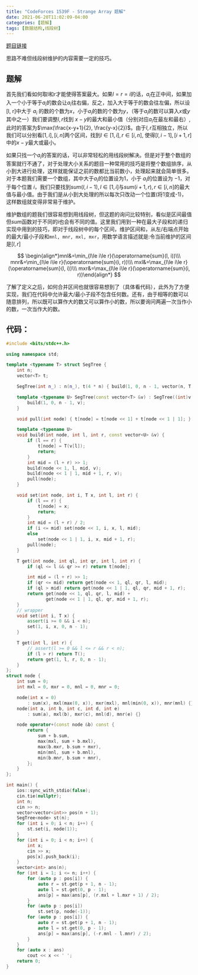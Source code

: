 ```yaml
---
title: "CodeForces 1539F - Strange Array 题解"
date: 2021-06-20T11:02:09-04:00
categories: [题解]
tags: [数据结构,线段树]
---
```

[题目链接](https://codeforces.com/contest/1539/problem/F)

思路不难但线段树维护的内容需要一定的技巧。


## 题解

首先我们看如何取l和r才能使得答案最大。如果$l=r=i$的话，$a_i$在正中间，如果加入一个小于等于$a_i$的数会让$a_i$往右偏，反之，加入大于等于的数会往左偏，所以设[l, r]中大于 $a_i$ 的数的个数为$x$，小于$a_i$的数的个数为$y$，（等于$a_i$的数可以算入$x$或$y$其中之一）我们要调整$l,r$找到 $x-y$的最大和最小值（分别对应$a_i$在最左和最右）, 此时的答案为$\max(\frac{x-y+1}{2}, \frac{y-x}{2})$。由于$l, r$互相独立，所以我们可以分别看$[1, i], [i, n]$两个区间，找到$l\in[1, i], r\in [i, n]$, 使得$[l, i-1], [i+1, r]$中的$x-y$最大或最小。

如果只找一个$a_i$的答案的话，可以非常轻松的用线段树解决。但是对于整个数组的答案就行不通了，对于处理大小关系的题目一种常用的技巧是将整个数组排序，从小到大进行处理，这样就能保证之前的数都比当前数小，处理起来就会简单很多。对于本题我们需要一个数组，其中大于$a_i$的位置设为$1$，小于 $a_i$的位置设为 $-1$，对于每个位置 $i$，我们只要找到$sum(l, i-1), l\in [1, i]$与$sum(i+1, r), r\in [i, n]$的最大值与最小值。由于我们是从小到大处理的所以每次只改动一个位置(将1变成-1)，这样数组就变得非常易于维护。

维护数组的题我们很容易想到用线段树，但这题的询问比较特别，看似是区间最值但$sum$函数对于不同的i也会有不同的值。这里我们用到一种在最大子段和的递归实现中用到的技巧，即对于线段树中的每个区间，维护区间和，从左/右端点开始的最大/最小子段和`mnl, mnr, mxl, mxr`，用数学语言描述就是:令当前维护的区间是$[l, r]$

$$
\begin{align*}mnl&=\min_{l\le i\le r}(\operatorname{sum}(l, i))\\\ mnr&=\min_{l\le i\le r}(\operatorname{sum}(i, r))\\\ mxl&=\max_{l\le i\le r}(\operatorname{sum}(l, i))\\\ mxr&=\max_{l\le i\le r}(\operatorname{sum}(i, r))\end{align*} 
$$

了解了定义之后，如何合并区间也就很容易想到了（具体看代码），此外为了方便实现，我们在代码中允许最大/最小子段不包含任何数。还有，由于相等的数可以随意排列，所以既可以算作大的数又可以算作小的数，所以要询问两遍一次当作小的数，一次当作大的数。

## 代码：
```cpp
#include <bits/stdc++.h>

using namespace std;

template <typename T> struct SegTree {
    int n;
    vector<T> t;

    SegTree(int n_) : n(n_), t(4 * n) { build(1, 0, n - 1, vector(n, T())); }

    template <typename U> SegTree(const vector<T> &v) : SegTree((int)v.size()) {
        build(1, 0, n - 1, v);
    }

    void pull(int node) { t[node] = t[node << 1] + t[node << 1 | 1]; }

    template <typename U>
    void build(int node, int l, int r, const vector<U> &v) {
        if (l == r) {
            t[node] = T(v[l]);
            return;
        }
        int mid = (l + r) >> 1;
        build(node << 1, l, mid, v);
        build(node << 1 | 1, mid + 1, r, v);
        pull(node);
    }

    void set(int node, int i, T x, int l, int r) {
        if (l == r) {
            t[node] = x;
            return;
        }
        int mid = (l + r) / 2;
        if (i <= mid) set(node << 1, i, x, l, mid);
        else
            set(node << 1 | 1, i, x, mid + 1, r);
        pull(node);
    }

    T get(int node, int ql, int qr, int l, int r) {
        if (ql <= l && qr >= r) return t[node];

        int mid = (l + r) >> 1;
        if (qr <= mid) return get(node << 1, ql, qr, l, mid);
        if (ql > mid) return get(node << 1 | 1, ql, qr, mid + 1, r);
        return get(node << 1, ql, qr, l, mid) +
               get(node << 1 | 1, ql, qr, mid + 1, r);
    }
    // wrapper
    void set(int i, T x) {
        assert(i >= 0 && i < n);
        set(1, i, x, 0, n - 1);
    }

    T get(int l, int r) {
        // assert(l >= 0 && l <= r && r < n);
        if (l > r) return T();
        return get(1, l, r, 0, n - 1);
    }
};
struct node {
    int sum = 0;
    int mxl = 0, mxr = 0, mnl = 0, mnr = 0;

    node(int x = 0)
        : sum(x), mxl(max(0, x)), mxr(mxl), mnl(min(0, x)), mnr(mnl) {}
    node(int a, int b, int c, int d, int e)
        : sum(a), mxl(b), mxr(c), mnl(d), mnr(e) {}

    node operator+(const node &b) const {
        return {
            sum + b.sum,
            max(mxl, sum + b.mxl),
            max(b.mxr, b.sum + mxr),
            min(mnl, sum + b.mnl),
            min(b.mnr, b.sum + mnr),
        };
    }
};

int main() {
    ios::sync_with_stdio(false);
    cin.tie(nullptr);
    int n;
    cin >> n;
    vector<vector<int>> pos(n + 1);
    SegTree<node> st(n);
    for (int i = 0; i < n; i++) {
        st.set(i, node(1));
    }
    for (int i = 0; i < n; i++) {
        int x;
        cin >> x;
        pos[x].push_back(i);
    }
    vector<int> ans(n);
    for (int i = 1; i <= n; i++) {
        for (auto p : pos[i]) {
            auto r = st.get(p + 1, n - 1);
            auto l = st.get(0, p - 1);
            ans[p] = max(ans[p], (r.mxl + l.mxr + 1) / 2);
        }
        for (auto p : pos[i])
            st.set(p, node(-1));
        for (auto p : pos[i]) {
            auto r = st.get(p + 1, n - 1);
            auto l = st.get(0, p - 1);
            ans[p] = max(ans[p], (-r.mnl - l.mnr) / 2);
        }
    }
    for (auto x : ans)
        cout << x << ' ';
    return 0;
}
```
